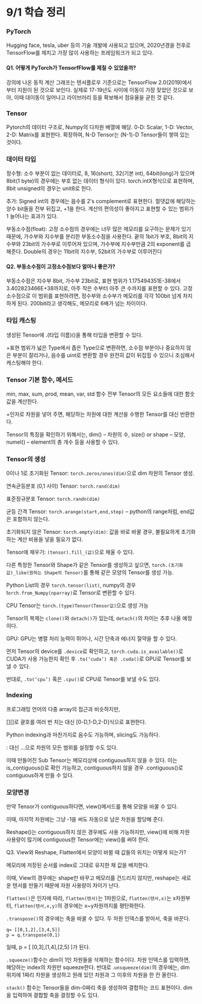 # 9/1 학습 정리

### PyTorch
Hugging face, tesla, uber 등의 기술 개발에 사용되고 있으며, 2020년경을 전후로 TensorFlow를 제치고 가장 많이 사용하는 프레임워크가 되고 있다.

#### Q1. 어떻게 PyTorch가 TensorfFlow를 제칠 수 있었을까?
강의에 나온 동적 계산 그래프는 텐서플로우 기준으로는 TensorFlow 2.0(2019)에서부터 지원이 된 것으로 보인다. 실제로 17-19년도 사이에 이동이 가장 잦았던 것으로 보아, 이때 대이동이 일어나고 라이브러리 등을 확보해서 점유율을 굳힌 것 같다.

### Tensor
Pytorch의 데이터 구조로, Numpy의 다차원 배열에 해당.
0-D: Scalar, 1-D: Vector, 2-D: Matrix를 표현한다.
확장하여, N-D Tensor는 (N-1)-D Tensor들이 쌓여 있는 것이다.


### 데이터 타입
정수형: 소수 부분이 없는 데이터로, 8, 16(short), 32(기본 int), 64bit(long)가 있으며 8bit(1 byte)의 경우에는 부호 없는 데이터 형식이 있다. torch.intX형식으로 표현하며, 8bit unsigned의 경우는 unit8로 한다.

추가: Signed int의 경우에는 음수를 2’s complement로 표현한다. 절댓값에 해당하는 양수 bit들을 전부 뒤집고, +1을 한다. 계산의 편의성이 좋아지고 표현할 수 있는 범위가 1 늘어나는 효과가 있다.

부동소수점(float): 고정 소수점의 경우에는 너무 많은 메모리를 요구하는 문제가 있기 때문에, 가수부와 지수부를 분리한 부동소수점을 사용한다. 끝의 1bit가 부호, 8bit의 지수부와 23bit의 가수부로 이루어져 있으며, 가수부에 지수부만큼 2의 exponent를 곱해준다. Double의 경우는 11bit의 지수부, 52bit의 가수부로 이루어진다

#### Q2. 부동소수점이 고정소수점보다 얼마나 좋은가?
부동소수점은 지수부 8bit, 가수부 23bit로, 표현 범위가 1.175494351E-38에서 3.402823466E+38까지로, 아주 작은 수부터 아주 큰 수까지를 표현할 수 있다. 고정소수점으로 이 범위를 표현하려면, 정수부와 소수부가 메모리를 각각 100bit 넘게 차지하게 된다. 
200bit라고 생각해도, 메모리로 6배가 넘는 차이이다.
### 타입 캐스팅
생성된 Tensor에 .(타입 이름)()을 통해 타입을 변환할 수 있다.

+표현 범위가 넓은 Type에서 좁은 Type으로 변환하면, 소수점 부분이나 중요하지 않은 부분이 잘리거나, 음수를 uint로 변환할 경우 완전히 값이 뒤집힐 수 있으니 조심해서 캐스팅해야 한다.
### Tensor 기본 함수, 메서드
min, max, sum, prod, mean, var, std 함수 전부 Tensor의 모든 요소들에 대한 함숫값을 계산한다.

+인자로 차원을 넣어 주면, 해당하는 차원에 대한 계산을 수행한 Tensor를 대신 반환한다.

Tensor의 특징을 확인하기 위해서는, dim() – 차원의 수, size() or shape – 모양, numel() – element의 총 개수 등을 사용할 수 있다.

### Tensor의 생성
0이나 1로 초기화된 Tensor:  `torch.zeros/ones(dim)`으로 dim 차원의 Tensor 생성.

연속균등분포 (0,1 사이) Tensor: `torch.rand(dim)`

표준정규분포 Tensor: `torch.randn(dim)`

균등 간격 Tensor: `torch.arange(start,end,step)` – python의 range처럼, end값은 포함하지 않는다.

초기화되지 않은 Tensor: `torch.empty(dim)`: 값을 바로 바꿀 경우, 불필요하게 초기화하는 계산 비용을 넣을 필요가 없다.

Tensor에 채우기: `(tensor).fill_(값)`으로 채울 수 있다.

다른 특정한 Tensor와 Shape가 같은 Tensor를 생성하고 싶으면, `torch.(초기화값)_like(원하는 Shape의 Tensor)`를 통해 같은 모양의 Tensor를 생성 가능.

Python List의 경우 `torch.tensor(list)`, numpy의 경우 t`orch.from_Numpy(nparray)`로 Tensor로 변환할 수 있다.

CPU Tensor는 `torch.(type)Tensor(Tensor값)`으로 생성 가능

Tensor의 복제는 `clone()`와 `detach()`가 있는데, `detach()`의 차이는 추후 나올 예정이다.

GPU: GPU는 병렬 처리 능력이 뛰어나, 시간 단축과 에너지 절약을 할 수 있다.

먼저 Tensor의 device를 `.device`로 확인하고, `torch.cuda.is_available()`로 CUDA가 사용 가능한지 확인 후 `.to(‘cuda’) 혹은 .cuda()`로 GPU로 Tensor를 보낼 수 있다.

반대로, `.to(‘cpu’)` 혹은 `.cpu()`로 CPU로 Tensor를 보낼 수도 있다.

### Indexing
프로그래밍 언어의 다중 array의 접근과 비슷하지만,

[][]로 괄호를 여러 번 치는 대신 [0-D,1-D,2-D]식으로 표현한다. 

Python indexing과 마찬가지로 음수도 가능하며, slicing도 가능하다.

: 대신 …으로 차원의 모든 범위를 설정할 수도 있다.

이때 만들어진 Sub Tensor는 메모리상에 contiguous하지 않을 수 있다. 이는 is_contiguous()로 확인 가능하고, contiguous하지 않을 경우 .contiguous()로 contiguous하게 만들 수 있다.

### 모양변경
만약 Tensor가 contiguous하다면, view()메서드를 통해 모양을 바꿀 수 있다.

이때, 마지막 차원에는 그냥 -1을 써도 자동으로 남은 차원을 할당해 준다. 

Reshape()는 contiguous하지 않은 경우에도 사용 가능하지만, view()에 비해 자원 사용량이 많기에 contiguous한 Tensor에는 view()를 써야 한다.

Q3. View와 Reshape, Flatten에서 모양이 바뀔 때 값들의 위치는 어떻게 되는가?

메모리에 저장된 순서를 index로 그대로 유지한 채 값을 배치한다.

이때, View의 경우에는 shape만 바꾸고 메모리를 건드리지 않지만, reshape는 새로운 텐서를 만들기 때문에 자원 사용량이 차이가 난다.

`flatten()`은 인자에 따라, `flatten(텐서)`는 1차원으로, `flatten(텐서,x)`는 x차원부터, `flatten(텐서,x,y)`의 경우에는 x~y차원까지를 평탄화한다.

`.transpose()`의 경우에는 축을 바꿀 수 있다. 두 차원 인덱스를 받아서, 축을 바꾼다.
```
q= [[0,1,2],[3,4,5]]
p = q.transpose(0,1)
```
일때,
p = [ [0,3],[1,4],[2,5] ]가 된다.

`.squeeze()`함수는 dim이 1인 차원들을 삭제하는 함수이다. 차원 인덱스를 입력하면, 해당하는 index의 차원만 squeeze한다. 반대로 .`unsqueeze(dim)`의 경우에는, dim 위치에 1짜리 차원을 생성하고 원래 있던 차원과 그 이후의 차원을 한 칸 올린다.

`stack()` 함수는 Tensor들을 dim-0짜리 축을 생성하여 결합하는 코드 표현이다. dim을 입력하여 결합할 축을 결정할 수도 있다.
